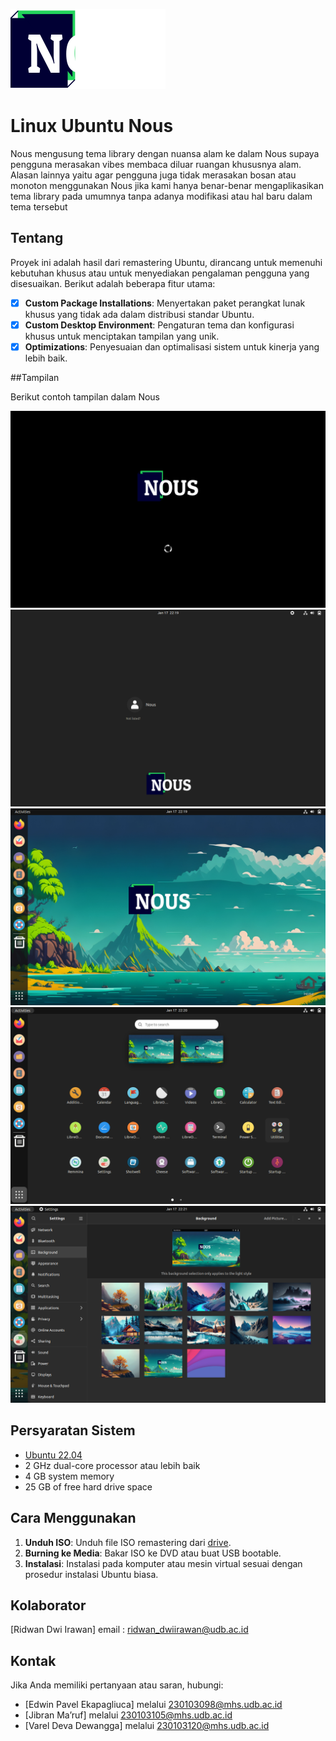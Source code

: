 ![logo](images/bgrt-fallback.png)

# Linux Ubuntu Nous

Nous mengusung tema library dengan nuansa alam ke dalam Nous supaya pengguna merasakan vibes membaca diluar ruangan khususnya alam. Alasan lainnya yaitu agar pengguna juga tidak merasakan bosan atau monoton menggunakan Nous jika kami hanya benar-benar mengaplikasikan tema library pada umumnya tanpa adanya modifikasi atau hal baru dalam tema tersebut

## Tentang

Proyek ini adalah hasil dari remastering Ubuntu, dirancang untuk memenuhi kebutuhan khusus atau untuk menyediakan pengalaman pengguna yang disesuaikan. Berikut adalah beberapa fitur utama:

- [x] **Custom Package Installations**: Menyertakan paket perangkat lunak khusus yang tidak ada dalam distribusi standar Ubuntu.
- [x] **Custom Desktop Environment**: Pengaturan tema dan konfigurasi khusus untuk menciptakan tampilan yang unik.
- [x] **Optimizations**: Penyesuaian dan optimalisasi sistem untuk kinerja yang lebih baik.

##Tampilan

Berikut contoh tampilan dalam Nous

![screenshoot](images/VirtualBox_Nous22_17_01_2024_22_18_42.png)
![screenshoot](images/VirtualBox_Nous22_17_01_2024_22_18_59.png)
![screenshoot](images/VirtualBox_Nous22_17_01_2024_22_19_55.png)
![screenshoot](images/VirtualBox_Nous22_17_01_2024_22_20_44.png)
![screenshoot](images/VirtualBox_Nous22_17_01_2024_22_21_37.png)

## Persyaratan Sistem

- [Ubuntu 22.04](https://ubuntu.com/download/desktop)
- 2 GHz dual-core processor atau lebih baik
- 4 GB system memory
- 25 GB of free hard drive space

## Cara Menggunakan

1. **Unduh ISO**: Unduh file ISO remastering dari [drive](https://drive.google.com/drive/folders/1owyS4D76JsUXsZBVWbGtCI_L146lFOA9).
2. **Burning ke Media**: Bakar ISO ke DVD atau buat USB bootable.
3. **Instalasi**: Instalasi pada komputer atau mesin virtual sesuai dengan prosedur instalasi Ubuntu biasa.

## Kolaborator

[Ridwan Dwi Irawan] email : ridwan_dwiirawan@udb.ac.id 

## Kontak

Jika Anda memiliki pertanyaan atau saran, hubungi:
- [Edwin Pavel Ekapagliuca] melalui 230103098@mhs.udb.ac.id
- [Jibran Ma’ruf] melalui 230103105@mhs.udb.ac.id
- [Varel Deva Dewangga] melalui 230103120@mhs.udb.ac.id
                                                  

